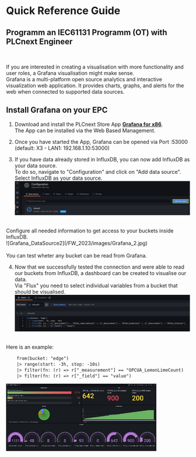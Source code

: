 # Quick Reference Guide<br>

## Programm an IEC61131 Programm (OT) with PLCnext Engineer
<BR>

If you are interested in creating a visualisation with more functionality and user roles, a Grafana visualisation might make sense. <br>
Grafana is a multi-platform open source analytics and interactive visualization web application. It provides charts, graphs, and alerts for the web when connected to supported data sources.

## Install Grafana on your EPC
1. Download and install the PLCnext Store App [**Grafana for x86**](https://www.plcnextstore.com/permalinks/apps/latest/60002172000509). <br>
The App can be installed via the Web Based Management. <br>

2. Once you have started the App, Grafana can be opened via Port :53000 <br> (default: X3 - LAN1: 192.168.1.10:53000) <br>

3. If you have data already stored in InfluxDB, you can now add InfluxDB as your data source. <br>
To do so, navigate to "Configuration" and click on "Add data source". <br>
Select InfluxDB as your data source. <br>
![Grafana_DataSource](/FW_2023/images/Grafana_1.jpg) <br>
<br>
Configure all needed information to get access to your buckets inside InfluxDB. <br>
![Grafana_DataSource2](/FW_2023/images/Grafana_2.jpg) <br>
<br>
You can test wheter any bucket can be read from Grafana. <br>

4. Now that we successfully tested the connection and were able to read our buckets from InfluxDB, a dashboard can be created to visualise our data. <br>
Via "Flux" you need to select individual variables from a bucket that should be visualised. <br>
![Grafana_DataSource3](/FW_2023/images/Grafana_3.jpg) <br>
<br>
Here is an example: 

        from(bucket: "edge")
        |> range(start: -3h, stop: -10s)
        |> filter(fn: (r) => r["_measurement"] == "OPCUA_LemonLimeCount)
        |> filter(fn: (r) => r["_field"] == "value")



![Grafana_DataSource4](/FW_2023/images/Grafana_4.jpg) <br>